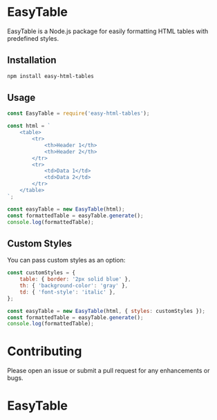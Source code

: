 # EasyTable

EasyTable is a Node.js package for easily formatting HTML tables with predefined styles.

## Installation

```sh
npm install easy-html-tables
```

## Usage

```javascript
const EasyTable = require('easy-html-tables');

const html = `
    <table>
        <tr>
            <th>Header 1</th>
            <th>Header 2</th>
        </tr>
        <tr>
            <td>Data 1</td>
            <td>Data 2</td>
        </tr>
    </table>
`;

const easyTable = new EasyTable(html);
const formattedTable = easyTable.generate();
console.log(formattedTable);
```

## Custom Styles

You can pass custom styles as an option:

```javascript
const customStyles = {
	table: { border: '2px solid blue' },
	th: { 'background-color': 'gray' },
	td: { 'font-style': 'italic' },
};

const easyTable = new EasyTable(html, { styles: customStyles });
const formattedTable = easyTable.generate();
console.log(formattedTable);
```

# Contributing

Please open an issue or submit a pull request for any enhancements or bugs.

# EasyTable
